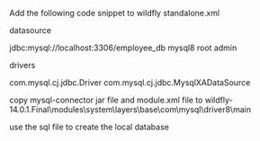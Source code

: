 Add the following code snippet to wildfly standalone.xml

datasource

<datasource jndi-name="java:jboss/employeeds" pool-name="employeeds">
	<connection-url>jdbc:mysql://localhost:3306/employee_db</connection-url>
	<driver>mysql8</driver>
	<security>
		<user-name>root</user-name>
		<password>admin</password>
	</security>
	<validation>
		<valid-connection-checker class-name="org.jboss.jca.adapters.jdbc.extensions.mysql.MySQLValidConnectionChecker"/>
		<exception-sorter class-name="org.jboss.jca.adapters.jdbc.extensions.mysql.MySQLExceptionSorter"/>
	</validation>
</datasource>

drivers

<driver name="mysql8" module="com.mysql.driver8">
	<driver-class>com.mysql.cj.jdbc.Driver</driver-class>
	<xa-datasource-class>com.mysql.cj.jdbc.MysqlXADataSource</xa-datasource-class>
</driver>

copy mysql-connector jar file and module.xml file to wildfly-14.0.1.Final\modules\system\layers\base\com\mysql\driver8\main

use the sql file to create the local database